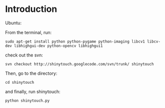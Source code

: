 # Introduction #

Ubuntu:

From the terminal, run:

```
sudo apt-get install python python-pygame python-imaging libcv1 libcv-dev libhighgui-dev python-opencv libhighgui1
```

check out the svn:

```
svn checkout http://shinytouch.googlecode.com/svn/trunk/ shinytouch
```

Then, go to the directory:

```
cd shinytouch
```

and finally, run shinytouch:

```
python shinytouch.py
```